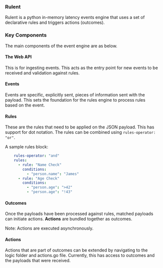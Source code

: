 ### Rulent

Rulent is a python in-memory latency events engine that uses a set of declarative rules and triggers actions (outcomes).

### Key Components

The main components of the event engine are as below.

#### The Web API

This is for ingesting events. This acts as the entry point for new events to be received and validation against rules.

#### Events

Events are specific, explicitly sent, pieces of information sent with the payload. This sets the foundation for the rules engine to process rules based on the event.

#### Rules

These are the rules that need to be applied on the JSON payload. This has support for dot notation. The rules can be combined using `rules-operator: "or"`. 

A sample rules block:

```yaml
    rules-operator: "and"
    rules:
      - rule: "Name Check"
        conditions:
          - "person.name": "James"
      - rule: "Age Check"
        conditions:
          - "person.age": ">42"
          - "person.age": "!43"
```

#### Outcomes

Once the payloads have been processed against rules, matched payloads can initiate actions. **Actions** are bundled together as outcomes.

Note: Actions are executed asynchronously.


#### Actions 

Actions that are part of outcomes can be extended by navigating to the logic folder and actions.go file. Currently, this has access to outcomes and the payloads that were received.
